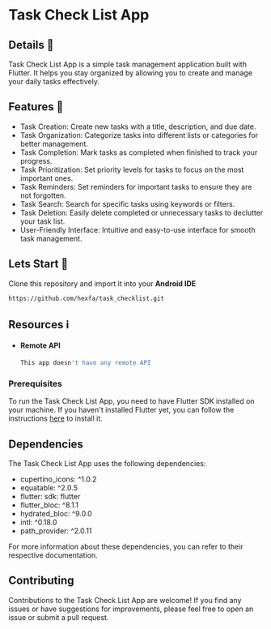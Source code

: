 # Task Check List App
## Details 📜
Task Check List App is a simple task management application built with Flutter. It helps you stay organized by allowing you to create and manage your daily tasks effectively.

## Features 🚩

- Task Creation: Create new tasks with a title, description, and due date.
- Task Organization: Categorize tasks into different lists or categories for better management.
- Task Completion: Mark tasks as completed when finished to track your progress.
- Task Prioritization: Set priority levels for tasks to focus on the most important ones.
- Task Reminders: Set reminders for important tasks to ensure they are not forgotten.
- Task Search: Search for specific tasks using keywords or filters.
- Task Deletion: Easily delete completed or unnecessary tasks to declutter your task list.
- User-Friendly Interface: Intuitive and easy-to-use interface for smooth task management.

## Lets Start 🕺

Clone this repository and import it into your **Android IDE**
```bash
https://github.com/hexfa/task_checklist.git
```
## Resources ℹ️

- #### Remote API
  ```bash
  This app doesn't have any remote API
  ```

### Prerequisites

To run the Task Check List App, you need to have Flutter SDK installed on your machine. If you haven't installed Flutter yet, you can follow the instructions [here](https://flutter.dev/docs/get-started/install) to install it.


## Dependencies

The Task Check List App uses the following dependencies:

- cupertino_icons: ^1.0.2
- equatable: ^2.0.5
- flutter: sdk: flutter
- flutter_bloc: ^8.1.1
- hydrated_bloc: ^9.0.0
- intl: ^0.18.0
- path_provider: ^2.0.11

For more information about these dependencies, you can refer to their respective documentation.

## Contributing

Contributions to the Task Check List App are welcome! If you find any issues or have suggestions for improvements, please feel free to open an issue or submit a pull request.
